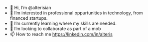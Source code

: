 - 👋 Hi, I’m @alterisian
- 👀 I’m interested in professional oppurtunities in technology, from financed startups. 
- 🌱 I’m currently learning where my skills are needed.
- 💞️ I’m looking to collaborate as part of a mob
- 📫 How to reach me https://linkedin.com/in/alteris

<!---
alterisian/alterisian is a ✨ special ✨ repository because its `README.md` (this file) appears on your GitHub profile.
You can click the Preview link to take a look at your changes.
--->
